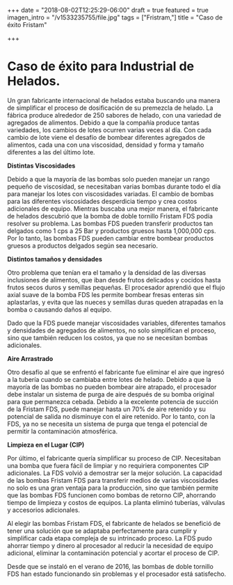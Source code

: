 +++
date = "2018-08-02T12:25:29-06:00"
draft = true
featured = true
imagen_intro = "/v1533235755/file.jpg"
tags = ["Fristram,"]
title = "Caso de éxito Fristam"

+++
# **Caso de éxito para Industrial de Helados.** 

Un gran fabricante internacional de helados estaba buscando una manera de simplificar el proceso de dosificación de su premezcla de helado. La fábrica produce alrededor de 250 sabores de helado, con una variedad de agregados de alimentos. Debido a que la compañía produce tantas variedades, los cambios de lotes ocurren varias veces al día. Con cada cambio de lote viene el desafío de bombear diferentes agregados de alimentos, cada una con una viscosidad, densidad y forma y tamaño diferentes a las del último lote.

**Distintas Viscosidades**

Debido a que la mayoría de las bombas solo pueden manejar un rango pequeño de viscosidad, se necesitaban varias bombas durante todo el día para manejar los lotes con viscosidades variadas. El cambio de bombas para las diferentes viscosidades desperdicia tiempo y crea costos adicionales de equipo. Mientras buscaba una mejor manera, el fabricante de helados descubrió que la bomba de doble tornillo Fristam FDS podía resolver su problema. Las bombas FDS pueden transferir productos tan delgados como 1 cps a 25 Bar y productos gruesos hasta 1,000,000 cps. Por lo tanto, las bombas FDS pueden cambiar entre bombear productos gruesos a productos delgados según sea necesario.

**Distintos tamaños y densidades**

Otro problema que tenían era el tamaño y la densidad de las diversas inclusiones de alimentos, que iban desde frutos delicados y cocidos hasta frutos secos duros y semillas pequeñas. El procesador aprendió que el flujo axial suave de la bomba FDS les permite bombear fresas enteras sin aplastarlas, y evita que las nueces y semillas duras queden atrapadas en la bomba o causando daños al equipo.

Dado que la FDS puede manejar viscosidades variables, diferentes tamaños y densidades de agregados de alimentos, no solo simplifican el proceso, sino que también reducen los costos, ya que no se necesitan bombas adicionales.

**Aire Arrastrado**

Otro desafío al que se enfrentó el fabricante fue eliminar el aire que ingresó a la tubería cuando se cambiaba entre lotes de helado. Debido a que la mayoría de las bombas no pueden bombear aire atrapado, el procesador debe instalar un sistema de purga de aire después de su bomba original para que permanezca cebada. Debido a la excelente potencia de succión de la Fristam FDS, puede manejar hasta un 70% de aire retenido y su potencial de salida no disminuye con el aire retenido. Por lo tanto, con la FDS, ya no se necesita un sistema de purga que tenga el potencial de permitir la contaminación atmosférica.

**Limpieza en el Lugar (CIP)**

Por último, el fabricante quería simplificar su proceso de CIP. Necesitaban una bomba que fuera fácil de limpiar y no requiriera componentes CIP adicionales. La FDS volvió a demostrar ser la mejor solución. La capacidad de las bombas Fristam FDS para transferir medios de varias viscosidades no solo es una gran ventaja para la producción, sino que también permite que las bombas FDS funcionen como bombas de retorno CIP, ahorrando tiempo de limpieza y costos de equipos. La planta eliminó tuberías, válvulas y accesorios adicionales.

Al elegir las bombas Fristam FDS, el fabricante de helados se benefició de tener una solución que se adaptaba perfectamente para cumplir y simplificar cada etapa compleja de su intrincado proceso. La FDS pudo ahorrar tiempo y dinero al procesador al reducir la necesidad de equipo adicional, eliminar la contaminación potencial y acortar el proceso de CIP.

Desde que se instaló en el verano de 2016, las bombas de doble tornillo FDS han estado funcionando sin problemas y el procesador está satisfecho.